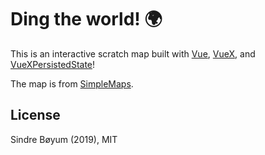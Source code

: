 # Ding the world! 🌍

This is an interactive scratch map built with [Vue](http://vuejs.org), [VueX](https://github.com/vuejs/vuex/), and [VueXPersistedState](https://github.com/robinvdvleuten/vuex-persistedstate)!

The map is from [SimpleMaps](https://simplemaps.com/resources/svg-world).

## License

Sindre Bøyum (2019), MIT
